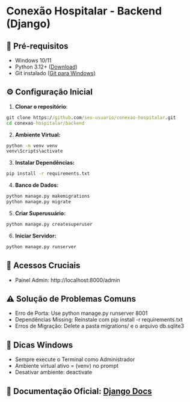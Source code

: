 # Conexão Hospitalar - Backend (Django)

## 🚀 Pré-requisitos
- Windows 10/11
- Python 3.12+ ([Download](https://www.python.org/downloads/))
- Git instalado ([Git para Windows](https://gitforwindows.org/))

## ⚙️ Configuração Inicial

1. **Clonar o repositório**:
```cmd
git clone https://github.com/seu-usuario/conexao-hospitalar.git
cd conexao-hospitalar/backend
```
2. **Ambiente Virtual:**
```cmd
python -m venv venv
venv\Scripts\activate
```
3. **Instalar Dependências:**
```cmd
pip install -r requirements.txt
```
4. **Banco de Dados:**
```cmd
python manage.py makemigrations
python manage.py migrate
```
5. **Criar Superusuário:**
```cmd
python manage.py createsuperuser
```
6. **Iniciar Servidor:**
```cmd
python manage.py runserver
```
## 🔑 Acessos Cruciais
- Painel Admin: http://localhost:8000/admin

## ⚠️ Solução de Problemas Comuns
- Erro de Porta: Use python manage.py runserver 8001
- Dependências Missing: Reinstale com pip install -r requirements.txt
- Erros de Migração: Delete a pasta migrations/ e o arquivo db.sqlite3

## 📌 Dicas Windows
- Sempre execute o Terminal como Administrador
- Ambiente virtual ativo = (venv) no prompt
- Desativar ambiente: deactivate

## 🔗 Documentação Oficial: [Django Docs](https://docs.djangoproject.com/) 